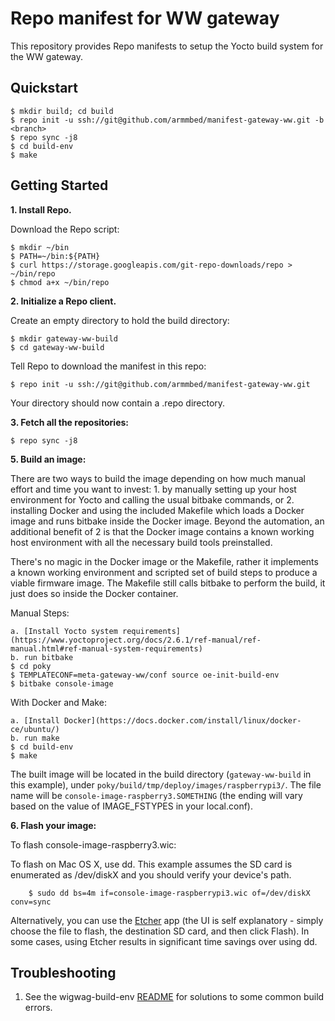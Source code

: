 Repo manifest for WW gateway
=============================================
This repository provides Repo manifests to setup the Yocto build system for the WW gateway.

Quickstart
----------
    $ mkdir build; cd build
    $ repo init -u ssh://git@github.com/armmbed/manifest-gateway-ww.git -b <branch>
    $ repo sync -j8
    $ cd build-env
    $ make

Getting Started
---------------
**1.  Install Repo.**

Download the Repo script:

    $ mkdir ~/bin
    $ PATH=~/bin:${PATH}
    $ curl https://storage.googleapis.com/git-repo-downloads/repo > ~/bin/repo
    $ chmod a+x ~/bin/repo

**2.  Initialize a Repo client.**

Create an empty directory to hold the build directory:

    $ mkdir gateway-ww-build
    $ cd gateway-ww-build

Tell Repo to download the manifest in this repo:

    $ repo init -u ssh://git@github.com/armmbed/manifest-gateway-ww.git

Your directory should now contain a .repo directory.

**3.  Fetch all the repositories:**

    $ repo sync -j8

**5.  Build an image:**

There are two ways to build the image depending on how much manual effort and time you want to invest: 1. by manually setting up your host environment for Yocto and calling the usual bitbake commands, or 2. installing Docker and using the included Makefile which loads a Docker image and runs bitbake inside the Docker image.  Beyond the automation, an additional benefit of 2 is that the Docker image contains a known working host environment with all the necessary build tools preinstalled.

There's no magic in the Docker image or the Makefile, rather it implements a known working environment and scripted set of build steps to produce a viable firmware image.  The Makefile still calls bitbake to perform the build, it just does so inside the Docker container.

Manual Steps:

    a. [Install Yocto system requirements](https://www.yoctoproject.org/docs/2.6.1/ref-manual/ref-manual.html#ref-manual-system-requirements)
    b. run bitbake
    $ cd poky
    $ TEMPLATECONF=meta-gateway-ww/conf source oe-init-build-env
    $ bitbake console-image

With Docker and Make:

    a. [Install Docker](https://docs.docker.com/install/linux/docker-ce/ubuntu/)
    b. run make
    $ cd build-env
    $ make

The built image will be located in the build directory (`gateway-ww-build` in this example), under `poky/build/tmp/deploy/images/raspberrypi3/`. The file name will be `console-image-raspberry3.SOMETHING` (the ending will vary based on the value of IMAGE_FSTYPES in your local.conf).

**6. Flash your image:**

To flash console-image-raspberry3.wic:

To flash on Mac OS X, use dd.  This example assumes the SD card is enumerated as /dev/diskX and you should verify your device's path.

        $ sudo dd bs=4m if=console-image-raspberrypi3.wic of=/dev/diskX conv=sync

Alternatively, you can use the [Etcher](https://www.balena.io/etcher/) app (the UI is self explanatory - simply choose the file to flash, the destination SD card, and then click Flash). In some cases, using Etcher results in significant time savings over using dd.

Troubleshooting
---------------
1. See the wigwag-build-env [README](https://github.com/ARMmbed/wigwag-build-env/blob/master/README.md) for solutions to some common build errors.
